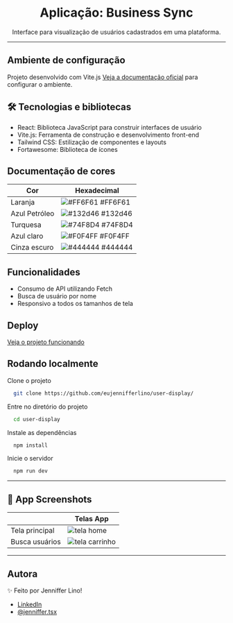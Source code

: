 # <h1 align="center">Aplicação: Business Sync</h1>
<p align="center">Interface para visualização de usuários cadastrados em uma plataforma.</p>

---

## Ambiente de configuração
Projeto desenvolvido com Vite.js [Veja a documentação oficial](https://vitejs.dev/guide/) para configurar o ambiente.

## 🛠 Tecnologias e bibliotecas
* React: Biblioteca JavaScript para construir interfaces de usuário
* Vite.js: Ferramenta de construção e desenvolvimento front-end
* Tailwind CSS: Estilização de componentes e layouts
* Fortawesome: Biblioteca de ícones


## Documentação de cores

| Cor               | Hexadecimal                                                |
| ----------------- | ---------------------------------------------------------------- |
| Laranja       | ![#FF6F61](https://via.placeholder.com/10/FF6F61?text=+) #FF6F61 |
| Azul Petróleo    | ![#132d46](https://via.placeholder.com/10/132d46?text=+) #132d46 |
| Turquesa  | ![#74F8D4](https://via.placeholder.com/10/74F8D4?text=+) #74F8D4 |
| Azul claro   | ![#F0F4FF](https://via.placeholder.com/10/F0F4FF?text=+) #F0F4FF |
| Cinza escuro           | ![#444444](https://via.placeholder.com/10/444444?text=+) #444444 |


## Funcionalidades

- Consumo de API utilizando Fetch
- Busca de usuário por nome
- Responsivo a todos os tamanhos de tela

## Deploy

[Veja o projeto funcionando](https://user-display-one.vercel.app/)

## Rodando localmente

Clone o projeto

```bash
  git clone https://github.com/eujennifferlino/user-display/
```

Entre no diretório do projeto

```bash
  cd user-display
```

Instale as dependências

```bash
  npm install
```

Inicie o servidor

```bash
  npm run dev
```

---

## 📸 App Screenshots

|                 |                                                                   Telas App                                                                                |
|-----------------|------------------------------------------------------------------------------------------------------------------------------------------------------------|
|      Tela principal       | <img src="https://github.com/eujennifferlino/user-display/assets/111028742/94a648f3-121d-4644-9aa8-5201d0937684.png" alt="tela home" >|
|      Busca usuários     | <img src="https://github.com/eujennifferlino/user-display/assets/111028742/a1e15188-903d-4dca-b6da-a54abfd68419.png" alt="tela carrinho" > |  


---

## Autora
✨ Feito por Jenniffer Lino!

- <a href="https://www.linkedin.com/in/jennifferlinoferreira/" target=”_blank”>LinkedIn</a>
- [@jenniffer.tsx](https://www.instagram.com/jenniffer.tsx)
